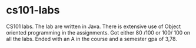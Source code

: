 # cs101-labs
 
CS101 labs.
The lab are written in Java. There is extensive use of Object oriented programming in the assignments. 
 Got either 80 /100 or 100/ 100 on all the labs.
 Ended with an A in the course and a semester gpa of 3,78.

